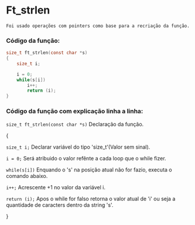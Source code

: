 # Ft_strlen  
    Foi usado operações com pointers como base para a recriação da função.
    
### Código da função:
```c
size_t ft_strlen(const char *s)
{
    size_t i;

    i = 0;
    while(s[i])
        i++;
        return (i);
}
```
### Código da função com explicação linha a linha:

`size_t ft_strlen(const char *s)` Declaração da função.

{

`size_t i;` Declarar variável do tipo 'size_t'(Valor sem sinal).


`i = 0;` Será atribuido o valor refênte a cada loop que o while fizer.

`while(s[i])` Enquando o 's' na posição atual não for fazio, executa o comando abaixo.

`i++;` Acrescente +1 no valor da variável i.

`return (i);` Apos o while for falso retorna o valor atual de 'i' ou seja a quantidade de caracters dentro da string 's'.

}